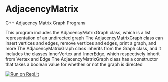 # AdjacencyMatrix
C++ Adjacency Matrix Graph Program

This program includes the AdjacencyMatrixGraph class, which is a list representation of an undirected graph
The AdjacencyMatrixGraph class can insert vertices and edges, remove vertices and edges, print a graph, and more
The AdjacencyMatrixGraph class inherits from the Graph class, and it includes the classes InnerVertex and InnerEdge, which respectively inherit from Vertex and Edge
The AdjacencyMatrixGraph class has a constructor that takes a boolean value for whether or not the graph is directed

[![Run on Repl.it](https://repl.it/badge/github/danielzelfo/AdjacencyMatrix)](https://repl.it/github/danielzelfo/AdjacencyMatrix)